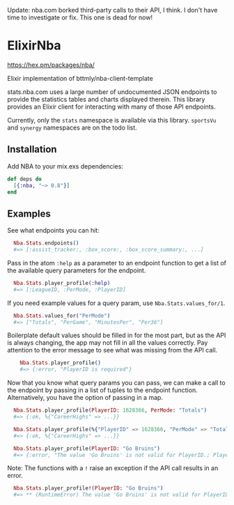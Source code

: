 Update: nba.com borked third-party calls to their API, I think. I don't have time to investigate or fix. This one is dead for now!

# ElixirNba

  https://hex.pm/packages/nba/


  Elixir implementation of bttmly/nba-client-template

  stats.nba.com uses a large number of undocumented JSON endpoints
  to provide the statistics tables and charts displayed therein.
  This library provides an Elixir client for interacting with many
  of those API endpoints.

  Currently, only the `stats` namespace is available via this library.
  `sportsVu` and `synergy` namespaces are on the todo list.

  ## Installation

  Add NBA to your mix.exs dependencies:

  ```elixir
  def deps do
    [{:nba, "~> 0.8"}]
  end
  ```

  ## Examples
  See what endpoints you can hit:

  ```elixir
    Nba.Stats.endpoints()
    #=> [:assist_tracker:, :box_score:, :box_score_summary:, ...]
  ```

  Pass in the atom `:help` as a parameter to an endpoint function
  to get a list of the available query parameters for the endpoint.

  ```elixir
    Nba.Stats.player_profile(:help)
    #=> [:LeagueID, :PerMode, :PlayerID]
  ```
  If you need example values for a query param, use `Nba.Stats.values_for/1`.

  ```elixir
    Nba.Stats.values_for("PerMode")
    #=> ["Totals", "PerGame", "MinutesPer", "Per36"]
  ```

  Boilerplate default values should be filled in for the most part, but as the API is
  always changing, the app may not fill in all the values correctly. Pay attention to
  the error message to see what was missing from the API call.

  ```elixir
      Nba.Stats.player_profile()
      #=> {:error, "PlayerID is required"}
  ```

  Now that you know what query params you can pass, we can make a call to the endpoint
  by passing in a list of tuples to the endpoint function. Alternatively, you have the
  option of passing in a map.

  ```elixir
    Nba.Stats.player_profile(PlayerID: 1628366, PerMode: "Totals")
    #=> {:ok, %{"CareerHighs" => ...}}

    Nba.Stats.player_profile(%{"PlayerID" => 1628366, "PerMode" => "Totals"})
    #=> {:ok, %{"CareerHighs" => ...}}

    Nba.Stats.player_profile(PlayerID: "Go Bruins")
    #=> {:error, "The value 'Go Bruins' is not valid for PlayerID.; PlayerID is required"
  ```
  Note: The functions with a `!` raise an exception if the API call results in an error.

  ```elixir
    Nba.Stats.player_profile!(PlayerID: "Go Bruins")
    #=> ** (RuntimeError) The value 'Go Bruins' is not valid for PlayerID.; PlayerID is required
  ```
